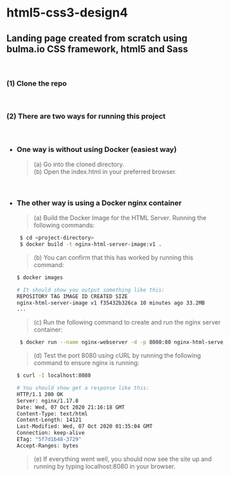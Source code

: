 # html5-css3-design4

## Landing page created from scratch using bulma.io CSS framework, html5 and Sass

</br>

### (1) Clone the repo

</br>

### (2) There are two ways for running this project

</br>

- ### One way is without using Docker (easiest way)

  > (a) Go into the cloned directory.  
  > (b) Open the index.html in your preferred browser.

</br>

- ### The other way is using a Docker nginx container

  > (a) Build the Docker Image for the HTML Server. Running the following commands:

  ```bash
   $ cd <project-directory>
   $ docker build -t nginx-html-server-image:v1 .
  ```

  > (b) You can confirm that this has worked by running this command:

  ```bash
  $ docker images

  # It should show you output something like this:
  REPOSITORY TAG IMAGE ID CREATED SIZE
  nginx-html-server-image v1 f35432b326ca 10 minutes ago 33.2MB
  ...
  ```

  > (c) Run the following command to create and run the nginx server container:

  ```bash
   $ docker run --name nginx-webserver -d -p 8080:80 nginx-html-server-image:v1
  ```

  > (d) Test the port 8080 using cURL by running the following command to ensure nginx is running:

  ```bash
  $ curl -I localhost:8080

  # You should show get a response like this:
  HTTP/1.1 200 OK
  Server: nginx/1.17.8
  Date: Wed, 07 Oct 2020 21:16:18 GMT
  Content-Type: text/html
  Content-Length: 14121
  Last-Modified: Wed, 07 Oct 2020 01:35:04 GMT
  Connection: keep-alive
  ETag: "5f7d1b48-3729"
  Accept-Ranges: bytes
  ```

  > (e) If everything went well, you should now see the site up and running by typing localhost:8080 in your browser.
